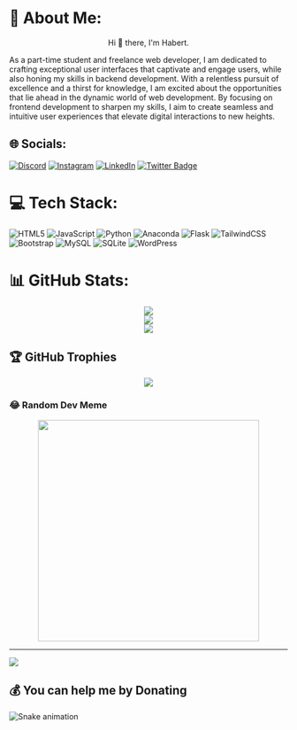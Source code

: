 # 💫 About Me:
<p align="center">Hi 👋 there, I'm Habert.</p>

As a part-time student and freelance web developer, I am dedicated to crafting exceptional user interfaces that captivate and engage users, while also honing my skills in backend development. With a relentless pursuit of excellence and a thirst for knowledge, I am excited about the opportunities that lie ahead in the dynamic world of web development. By focusing on frontend development to sharpen my skills, I aim to create seamless and intuitive user experiences that elevate digital interactions to new heights.

## 🌐 Socials:
<p align="center">
  
[![Discord](https://img.shields.io/badge/Discord-%237289DA.svg?logo=discord&logoColor=white)](https://discord.gg/habert) [![Instagram](https://img.shields.io/badge/Instagram-%23E4405F.svg?logo=Instagram&logoColor=white)](https://instagram.com/habertkungu) [![LinkedIn](https://img.shields.io/badge/LinkedIn-%230077B5.svg?logo=linkedin&logoColor=white)](https://www.linkedin.com/public-profile/settings?lipi=urn%3Ali%3Apage%3Ad_flagship3_profile_self_edit_contact-info%3BPIVLwbWbQeyYEb3TJ5Gtqg%3D%3D) 
[![Twitter Badge](https://img.shields.io/badge/Twitter-000000?style=for-the-badge&logo=twitter&logoColor=white)](https://twitter.com/HabertKungu)



</p>

# 💻 Tech Stack:
![HTML5](https://img.shields.io/badge/html5-%23E34F26.svg?style=for-the-badge&logo=html5&logoColor=white) ![JavaScript](https://img.shields.io/badge/javascript-%23323330.svg?style=for-the-badge&logo=javascript&logoColor=%23F7DF1E) ![Python](https://img.shields.io/badge/python-3670A0?style=for-the-badge&logo=python&logoColor=ffdd54)  ![Anaconda](https://img.shields.io/badge/Anaconda-%2344A833.svg?style=for-the-badge&logo=anaconda&logoColor=white) ![Flask](https://img.shields.io/badge/flask-%23000.svg?style=for-the-badge&logo=flask&logoColor=white)  ![TailwindCSS](https://img.shields.io/badge/tailwindcss-%2338B2AC.svg?style=for-the-badge&logo=tailwind-css&logoColor=white) ![Bootstrap](https://img.shields.io/badge/bootstrap-%238511FA.svg?style=for-the-badge&logo=bootstrap&logoColor=white) ![MySQL](https://img.shields.io/badge/mysql-%2300000f.svg?style=for-the-badge&logo=mysql&logoColor=white) ![SQLite](https://img.shields.io/badge/sqlite-%2307405e.svg?style=for-the-badge&logo=sqlite&logoColor=white)  ![WordPress](https://img.shields.io/badge/WordPress-%23117AC9.svg?style=for-the-badge&logo=WordPress&logoColor=white)

# 📊 GitHub Stats:
<p align="center">
  <img src="https://github-readme-stats.vercel.app/api?username=habert-kungu&theme=tokyonight&hide_border=true&include_all_commits=false&count_private=flase" /><br/>
  <img src="https://github-readme-streak-stats.herokuapp.com/?user=habert-kungu&theme=tokyonight&hide_border=true" /><br/>
  <img src="https://github-readme-stats.vercel.app/api/top-langs/?username=habert-kungu&theme=tokyonight&hide_border=true&include_all_commits=false&count_private=true&layout=compact" />
</p>


## 🏆 GitHub Trophies
<p align="center">
  <img src="https://github-profile-trophy.vercel.app/?username=habert-kungu&theme=tokyonight&no-frame=true&no-bg=true&margin-w=4" />
</p>

### 😂 Random Dev Meme
<p align="center">
  <img src='https://randommeme-five.vercel.app/' style="height: 400px;"/>
</p>

---
[![](https://visitcount.itsvg.in/api?id=habert-kungu&icon=4&color=3)](https://visitcount.itsvg.in)
## 💰 You can help me by Donating


![Snake animation](https://github.com/habert-kungu/habert-kungu/blob/output/github-contribution-grid-snake.svg)

